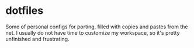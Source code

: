 # dotfiles
Some of personal configs for porting, filled with copies and pastes from the net.
I usually do not have time to customize my workspace, so it's pretty unfinished and frustrating.
